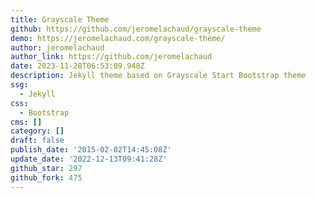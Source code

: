 ```yaml
---
title: Grayscale Theme
github: https://github.com/jeromelachaud/grayscale-theme
demo: https://jeromelachaud.com/grayscale-theme/
author: jeromelachaud
author_link: https://github.com/jeromelachaud
date: 2023-11-28T06:53:09.948Z
description: Jekyll theme based on Grayscale Start Bootstrap theme
ssg:
  - Jekyll
css:
  - Bootstrap
cms: []
category: []
draft: false
publish_date: '2015-02-02T14:45:08Z'
update_date: '2022-12-13T09:41:28Z'
github_star: 297
github_fork: 475
---
```

